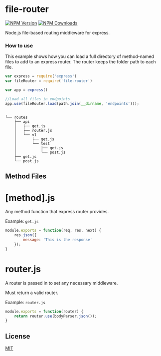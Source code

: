 # file-router

[![NPM Version][npm-image]][npm-url]
[![NPM Downloads][downloads-image]][downloads-url]

Node.js file-based routing middleware for express.

### How to use

This example shows how you can load a full directory of
method-named files to add to an express router. The router
keeps the folder path to each file.

```js
var express = require('express')
var fileRouter = require('file-router')

var app = express()

//Load all files in endpoints
app.use(fileRouter.load(path.join(__dirname, 'endpoints')));
```

##

```
└── routes
    ├── api
    │   ├── get.js
    │   ├── router.js
    │   └── v1
    │       ├── get.js
    │       └── test
    │           ├── get.js
    │           └── post.js
    ├── get.js
    └── post.js
```

## Method Files

# [method].js

Any method function that express router provides.

Example: `get.js`
```js
module.exports = function(req, res, next) {
    res.json({
        message: 'This is the response'
    });
}
```

# router.js

A router is passed in to set any necessary middleware.

Must return a valid router.

Example: `router.js`
```js
module.exports = function(router) {
    return router.use(bodyParser.json());
}
```

## License

[MIT](LICENSE)

[npm-image]: https://img.shields.io/npm/v/file-router.svg
[npm-url]: https://npmjs.org/package/file-router
[downloads-image]: https://img.shields.io/npm/dm/file-router.svg
[downloads-url]: https://npmjs.org/package/file-router